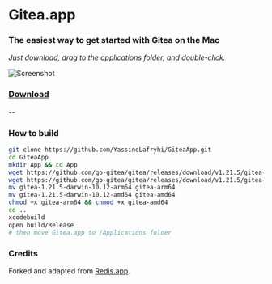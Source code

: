 # Gitea.app
### The easiest way to get started with Gitea on the Mac

*Just download, drag to the applications folder, and double-click.*

![Screenshot](Screenshot.png)

### [Download](https://github.com/YassineLafryhi/GiteaApp/releases/download/1.0.0/Gitea.zip)

--

### How to build

```bash
git clone https://github.com/YassineLafryhi/GiteaApp.git
cd GiteaApp
mkdir App && cd App
wget https://github.com/go-gitea/gitea/releases/download/v1.21.5/gitea-1.21.5-darwin-10.12-arm64
wget https://github.com/go-gitea/gitea/releases/download/v1.21.5/gitea-1.21.5-darwin-10.12-amd64
mv gitea-1.21.5-darwin-10.12-arm64 gitea-arm64
mv gitea-1.21.5-darwin-10.12-amd64 gitea-amd64
chmod +x gitea-arm64 && chmod +x gitea-amd64
cd ..
xcodebuild
open build/Release
# then move Gitea.app to /Applications folder
```

### Credits

Forked and adapted from [Redis.app](https://github.com/jpadilla/redisapp).
